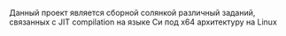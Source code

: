Данный проект является сборной солянкой различный заданий, связанных с JIT compilation на языке Си под x64 архитектуру на Linux

